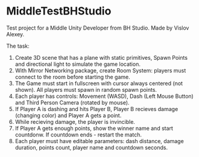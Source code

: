 # MiddleTestBHStudio
Test project for a Middle Unity Developer from BH Studio.
Made by Vislov Alexey.

The task:
1. Create 3D scene that has a plane with static primitives, Spawn Points and directional light to simulate the game location.
2. With Mirror Networking package, create Room System: players must connect to the room before starting the game.
3. The Game must start in fullscreen with cursor always centered (not shown). All players must spawn in random spawn points.
4. Each player has controls: Movement (WASD), Dash (Left Mouse Button) and Third Person Camera (rotated by mouse).
5. If Player A is dashing and hits Player B, Player B recieves damage (changing color) and Player A gets a point.
6. While recieving damage, the player is invincible.
7. If Player A gets enough points, show the winner name and start countdonw. If countdown ends - restart the match.
8. Each player must have editable parameters: dash distance, damage duration, points count, player name and countdown seconds.